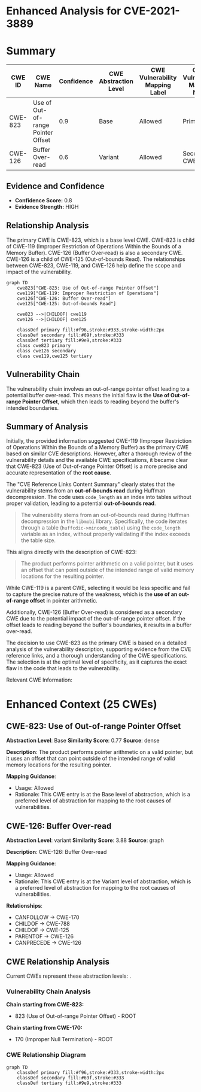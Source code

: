 # Enhanced Analysis for CVE-2021-3889

# Summary

| CWE ID | CWE Name | Confidence | CWE Abstraction Level | CWE Vulnerability Mapping Label | CWE-Vulnerability Mapping Notes |
|---|---|---|---|---|---|
| CWE-823 | Use of Out-of-range Pointer Offset | 0.9 | Base | Allowed | Primary CWE |
| CWE-126 | Buffer Over-read | 0.6 | Variant | Allowed | Secondary CWE |

## Evidence and Confidence

*   **Confidence Score:** 0.8
*   **Evidence Strength:** HIGH

## Relationship Analysis
The primary CWE is CWE-823, which is a base level CWE. CWE-823 is child of CWE-119 (Improper Restriction of Operations Within the Bounds of a Memory Buffer). CWE-126 (Buffer Over-read) is also a secondary CWE. CWE-126 is a child of CWE-125 (Out-of-bounds Read). The relationships between CWE-823, CWE-119, and CWE-126 help define the scope and impact of the vulnerability.

```mermaid
graph TD
    cwe823["CWE-823: Use of Out-of-range Pointer Offset"]
    cwe119["CWE-119: Improper Restriction of Operations"]
    cwe126["CWE-126: Buffer Over-read"]
    cwe125["CWE-125: Out-of-bounds Read"]
    
    cwe823 -->|CHILDOF| cwe119
    cwe126 -->|CHILDOF| cwe125
    
    classDef primary fill:#f96,stroke:#333,stroke-width:2px
    classDef secondary fill:#69f,stroke:#333
    classDef tertiary fill:#9e9,stroke:#333
    class cwe823 primary
    class cwe126 secondary
    class cwe119,cwe125 tertiary
```

## Vulnerability Chain
The vulnerability chain involves an out-of-range pointer offset leading to a potential buffer over-read. This means the initial flaw is the **Use of Out-of-range Pointer Offset**, which then leads to reading beyond the buffer's intended boundaries.

## Summary of Analysis
Initially, the provided information suggested CWE-119 (Improper Restriction of Operations Within the Bounds of a Memory Buffer) as the primary CWE based on similar CVE descriptions. However, after a thorough review of the vulnerability details and the available CWE specifications, it became clear that CWE-823 (Use of Out-of-range Pointer Offset) is a more precise and accurate representation of the **root cause**.

The "CVE Reference Links Content Summary" clearly states that the vulnerability stems from an **out-of-bounds read** during Huffman decompression. The code uses `code_length` as an index into tables without proper validation, leading to a potential **out-of-bounds read**.

> The vulnerability stems from an out-of-bounds read during Huffman decompression in the `libmobi` library. Specifically, the code iterates through a table (`huffcdic->mincode_table`) using the `code_length` variable as an index, without properly validating if the index exceeds the table size.

This aligns directly with the description of CWE-823:

> The product performs pointer arithmetic on a valid pointer, but it uses an offset that can point outside of the intended range of valid memory locations for the resulting pointer.

While CWE-119 is a parent CWE, selecting it would be less specific and fail to capture the precise nature of the weakness, which is the **use of an out-of-range offset** in pointer arithmetic.

Additionally, CWE-126 (Buffer Over-read) is considered as a secondary CWE due to the potential impact of the out-of-range pointer offset. If the offset leads to reading beyond the buffer's boundaries, it results in a buffer over-read.

The decision to use CWE-823 as the primary CWE is based on a detailed analysis of the vulnerability description, supporting evidence from the CVE reference links, and a thorough understanding of the CWE specifications. The selection is at the optimal level of specificity, as it captures the exact flaw in the code that leads to the vulnerability.

Relevant CWE Information:

# Enhanced Context (25 CWEs)

## CWE-823: Use of Out-of-range Pointer Offset
**Abstraction Level**: Base
**Similarity Score**: 0.77
**Source**: dense

**Description**:
The product performs pointer arithmetic on a valid pointer, but it uses an offset that can point outside of the intended range of valid memory locations for the resulting pointer.

**Mapping Guidance**:
- Usage: Allowed
- Rationale: This CWE entry is at the Base level of abstraction, which is a preferred level of abstraction for mapping to the root causes of vulnerabilities.

## CWE-126: Buffer Over-read
**Abstraction Level**: variant
**Similarity Score**: 3.88
**Source**: graph

**Description**:
CWE-126: Buffer Over-read

**Mapping Guidance**:
- Usage: Allowed
- Rationale: This CWE entry is at the Variant level of abstraction, which is a preferred level of abstraction for mapping to the root causes of vulnerabilities.

**Relationships**:
- CANFOLLOW -> CWE-170
- CHILDOF -> CWE-788
- CHILDOF -> CWE-125
- PARENTOF -> CWE-126
- CANPRECEDE -> CWE-126


## CWE Relationship Analysis

Current CWEs represent these abstraction levels: .


### Vulnerability Chain Analysis

**Chain starting from CWE-823:**
- 823 (Use of Out-of-range Pointer Offset) - ROOT


**Chain starting from CWE-170:**
- 170 (Improper Null Termination) - ROOT



### CWE Relationship Diagram

```mermaid
graph TD
    classDef primary fill:#f96,stroke:#333,stroke-width:2px
    classDef secondary fill:#69f,stroke:#333
    classDef tertiary fill:#9e9,stroke:#333
```